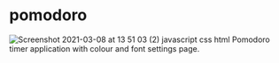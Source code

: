 # pomodoro
![Screenshot 2021-03-08 at 13 51 03 (2)](https://user-images.githubusercontent.com/17751522/110330621-e172d580-8015-11eb-88c0-e0784a0ff9d1.png)
javascript css html Pomodoro timer application with colour and font settings page.
